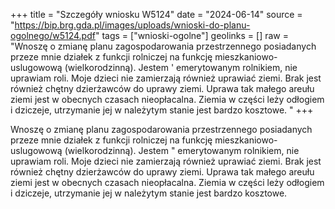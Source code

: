 +++
title = "Szczegóły wniosku W5124"
date = "2024-06-14"
source = "https://bip.brg.gda.pl/images/uploads/wnioski-do-planu-ogolnego/w5124.pdf"
tags = ["wnioski-ogolne"]
geolinks = []
raw = "Wnoszę o zmianę planu zagospodarowania przestrzennego posiadanych przeze mnie działek z funkcji rolniczej na funkcję mieszkaniowo-uslugowową (wielkorodzinną). Jestem ' emerytowanym rolnikiem, nie uprawiam roli. Moje dzieci nie zamierzają również uprawiać ziemi. Brak jest również chętny dzierżawców do uprawy ziemi. Uprawa tak małego areułu ziemi jest w obecnych czasach nieopłacalna. Ziemia w części leży odłogiem i dziczeje, utrzymanie jej w należytym stanie jest bardzo kosztowe. "
+++

Wnoszę o zmianę planu zagospodarowania przestrzennego posiadanych przeze mnie
działek z funkcji rolniczej na funkcję mieszkaniowo-uslugowową (wielkorodzinną). Jestem
" emerytowanym rolnikiem, nie uprawiam roli. Moje dzieci nie zamierzają również uprawiać ziemi.
Brak jest również chętny dzierżawców do uprawy ziemi. Uprawa tak małego areułu ziemi jest w
obecnych czasach nieopłacalna. Ziemia w części leży odłogiem i dziczeje, utrzymanie jej w
należytym stanie jest bardzo kosztowe.



